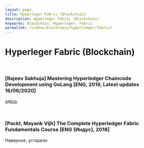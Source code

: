 ```yaml
---
layout: page
title: Hyperleger Fabric (Blockchain)
description: Hyperleger Fabric (Blockchain)
keywords: Blockchain, Hyperleger, Fabric
permalink: /videos/blockchain/hyperledger/fabric/
---
```


# Hyperleger Fabric (Blockchain)

<br/>

### [Rajeev Sakhuja] Mastering Hyperledger Chaincode Development using GoLang [ENG, 2019, Latest updates 16/06/2020]

<a href="/videos/blockchain/hyperledger/fabric/mastering-hperledger-chaincode-development-using-golang/">здесь</a>

<br/>

### [Packt, Mayank Vijh] The Complete Hyperledger Fabric Fundamentals Course [ENG (Индус), 2018]

Наверное, устарело
